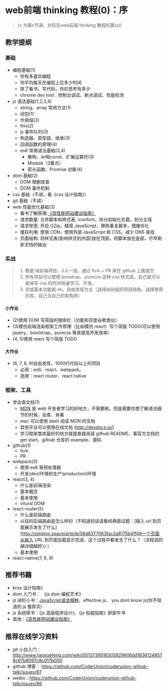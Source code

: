 # web前端 thinking 教程(0)：序
> (x 为第x节课，对应在web前端 thinking 教程的第(x))

## 教学提纲
### 基础
- 编程基础(1)
    - 你有多喜欢编程
    - 你平均每天在编程上花多少时间
    - 除了看书、写代码，你的思考有多少
    - chrome dev tool：控制台调试、断点调试、性能检测
- js 语法基础(1,2,3,4)
    - string、array 常用方法(1)
    - 闭包(1)
    - 作用域(2)
    - this(2)
    - js 事件队列(3)
    - 构造器、原型链、继承(3)
    - 回调函数的原理(4)
    - es6 常用语法基础(3,4)
        - 解构、let和const、扩展运算符(3)
        - Module（3重点）
        - 箭头函数、Promise 对象(4)
- dom 基础(2)
    - DOM 增删改查
    - DOM 事件机制
- css 基础（不讲，看《css 设计指南》）
- git 基础（不讲）
- web 性能优化基础(3)
    - 看书了解原理:[《高性能网站建设指南》](http://book.douban.com/subject/3132277/)
    - 请求数量: 合并脚本和样式表, iconfont，拆分初始化负载，划分主域
    - 请求带宽: 开启 GZip，精简 JavaScript，移除重复脚本，图像优化
    - 缓存利用: 使用 CDN，使用外部 JavaScript 和 CSS，减少 DNS 查找
    - 页面结构: 将样式表(影响样式的内容)放在顶部，将脚本放在底部，尽早刷新文档的输出

### 实战
> 1. 都是 纯前端项目、2人一组，通过 fork + PR 来在 github 上面提交
> 2. 所有项目可以使用 boostrap、purecss 这种 css 样式库，自己就可以省掉写 css 的时间快速学习、开发。
> 3. 完成基本功能就 ok，自由发挥为主（选择如何组织项目结构、选择使用的库，自己当自己的架构师）


#### 小作业
- (2)使用 DOM 写简版的搜索栏（功能和百度谷歌类似）
- (3)模仿前端渲染框架工作原理（比如模仿 react）写个简版 TODO(可以使用 jquery，bootstrap，purecss 等来提高开发效率)
- (4, 5)使用 react 写个简版 TODO

#### 大作业
- (6, 7, 8, 9)自由发挥，1000行代码以上的项目
    - 必用：es6、react、webpack。
    - 选用：react router、react native

### 框架、工具
- 学会查文档(1)
    - [MDN](https://developer.mozilla.org/zh-CN/docs/Web) 是 web 开发者学习的好地方，不需要刷，但是需要你想了解语法细节的时候，会查、肯看
    - mac 可以使用 dash 阅读 MDN 的文档
    - 其他平台可以使用在线文档 (http://devdocs.io/)
    - 学习框架类库最好的地方就是直接阅读 github README、看官方文档的 get start、github 仓库的 example、源码
- github(1)
    - fork
    - PR
- webpack(3)
    - 使用 es6 等预处理器
    - 开发(dev)环境和生产(production)环境
- react(3, 4)
    - 什么是前端渲染
    - 基本概念
    - 基本使用
    - vitural DOM
- react-router(5)
    - 什么是前端路由
    - 以往的后端路由是怎么样的（不知道的话请看经典面试题：[输入 url 到页面展示发生了什么](http://simplyy.space/article/56d8377063fac2a8175b41f4#一个页面从输入 URL 到页面加载显示完成，这个过程中都发生了什么？（流程说的越详细越好）) ）
    - 基本使用
- react-native(7, 8, 9)

## 推荐书籍
- 《css 设计指南》
- dom 入门书： 《js dom 编程艺术》
- js 进阶小书：[JavaScript语言精粹](https://book.douban.com/subject/3590768/)、effective js、 you dont know js(你不知道的 js 推荐买)
- js 系统厚书：《js 高级程序设计》、《js 权威指南》即犀牛书
- 其他：[《高性能网站建设指南》](http://book.douban.com/subject/3132277/)

## 推荐在线学习资料
- git 小白入门：http://www.liaoxuefeng.com/wiki/0013739516305929606dd18361248578c67b8067c8c017b000
- github 博客： https://github.com/CoderUnion/coderunion-github-talk/issues/87
- weibo：https://github.com/CoderUnion/coderunion-github-talk/issues/86
